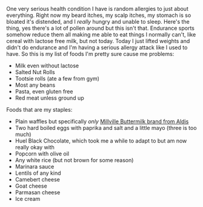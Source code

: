 One very serious health condition I have is random allergies to just about everything. Right now my beard itches, my scalp itches, my stomach is so bloated it's distended, and I *really* hungry and unable to sleep. Here's the thing, yes there's a lot of pollen around but this isn't that. Endurance sports somehow reduce them all making me able to eat things I normally can't, like cereal with lactose free milk, but not today. Today I just lifted weights and didn't do endurance and I'm having a serious allergy attack like I used to have. So this is my list of foods I'm pretty sure cause me problems:

- Milk even without lactose
- Salted Nut Rolls
- Tootsie rolls (ate a few from gym)
- Most any beans
- Pasta, even gluten free
- Red meat unless ground up

Foods that are my staples:

- Plain waffles but specifically *only* [Millville Buttermilk brand from Aldis](https://a.co/d/6F6P1Bn)
- Two hard boiled eggs with paprika and salt and a little mayo (three is too much)
- Huel Black Chocolate, which took me a while to adapt to but am now really okay with
- Popcorn with olive oil
- Any white rice (but not brown for some reason)
- Marinara sauce
- Lentils of any kind
- Camebert cheese
- Goat cheese
- Parmasan cheese
- Ice cream